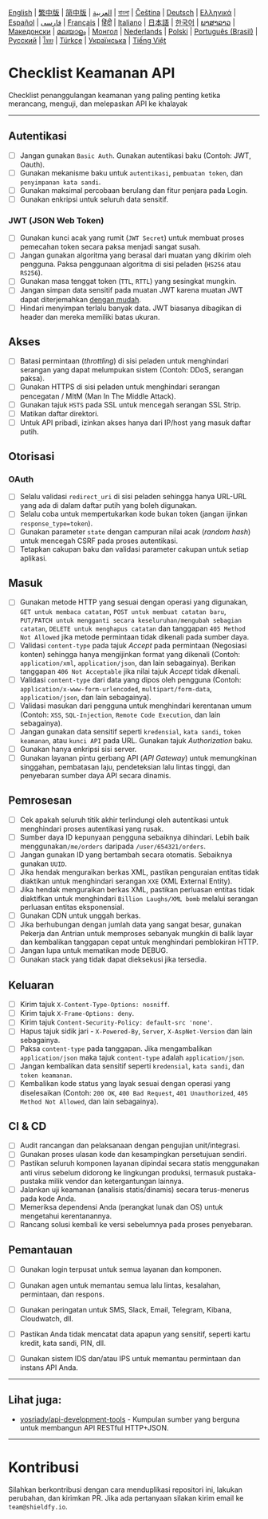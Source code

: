 [English](./README.md) | [繁中版](./README-tw.md) | [简中版](./README-zh.md) | [العربية](./README-ar.md) | [বাংলা](./README-bn.md) | [Čeština](./README-cs.md) | [Deutsch](./README-de.md) | [Ελληνικά](./README-el.md) | [Español](./README-es.md) | [فارسی](./README-fa.md) | [Français](./README-fr.md) | [हिंदी](./README-hi.md) | [Italiano](./README-it.md) | [日本語](./README-ja.md) | [한국어](./README-ko.md) | [ພາສາລາວ](./README-lo.md) | [Македонски](./README-mk.md) | [മലയാളം](./README-ml.md) | [Монгол](./README-mn.md) | [Nederlands](./README-nl.md) | [Polski](./README-pl.md) | [Português (Brasil)](./README-pt_BR.md) | [Русский](./README-ru.md) | [ไทย](./README-th.md) | [Türkçe](./README-tr.md) | [Українська](./README-uk.md) | [Tiếng Việt](./README-vi.md)

# Checklist Keamanan API
Checklist penanggulangan keamanan yang paling penting ketika merancang, menguji, dan melepaskan API ke khalayak


---

## Autentikasi
- [ ] Jangan gunakan `Basic Auth`. Gunakan autentikasi baku (Contoh: JWT, Oauth).
- [ ] Gunakan mekanisme baku untuk `autentikasi`, `pembuatan token`, dan `penyimpanan kata sandi`.
- [ ] Gunakan maksimal percobaan berulang dan fitur penjara pada Login.
- [ ] Gunakan enkripsi untuk seluruh data sensitif.

### JWT (JSON Web Token)
- [ ] Gunakan kunci acak yang rumit (`JWT Secret`) untuk membuat proses pemecahan token secara paksa menjadi sangat susah.
- [ ] Jangan gunakan algoritma yang berasal dari muatan yang dikirim oleh pengguna. Paksa penggunaan algoritma di sisi peladen (`HS256` atau `RS256`).
- [ ] Gunakan masa tenggat token (`TTL`, `RTTL`) yang sesingkat mungkin.
- [ ] Jangan simpan data sensitif pada muatan JWT karena muatan JWT dapat diterjemahkan [dengan mudah](https://jwt.io/#debugger-io).
- [ ] Hindari menyimpan terlalu banyak data. JWT biasanya dibagikan di header dan mereka memiliki batas ukuran.

## Akses
- [ ] Batasi permintaan (_throttling_) di sisi peladen untuk menghindari serangan yang dapat melumpukan sistem (Contoh: DDoS, serangan paksa).
- [ ] Gunakan HTTPS di sisi peladen untuk menghindari serangan pencegatan / MItM (Man In The Middle Attack).
- [ ] Gunakan tajuk `HSTS` pada SSL untuk mencegah serangan SSL Strip.
- [ ] Matikan daftar direktori.
- [ ] Untuk API pribadi, izinkan akses hanya dari IP/host yang masuk daftar putih.

## Otorisasi

### OAuth
- [ ] Selalu validasi `redirect_uri` di sisi peladen sehingga hanya URL-URL yang ada di dalam daftar putih yang boleh digunakan.
- [ ] Selalu coba untuk mempertukarkan kode bukan token (jangan ijinkan `response_type=token`).
- [ ] Gunakan parameter `state` dengan campuran nilai acak (_random hash_) untuk mencegah CSRF pada proses autentikasi.
- [ ] Tetapkan cakupan baku dan validasi parameter cakupan untuk setiap aplikasi.

## Masuk
- [ ] Gunakan metode HTTP yang sesuai dengan operasi yang digunakan, `GET untuk membaca catatan`, `POST untuk membuat catatan baru`, `PUT/PATCH untuk mengganti secara keseluruhan/mengubah sebagian catatan`, `DELETE untuk menghapus catatan` dan tanggapan `405 Method Not Allowed` jika metode permintaan tidak dikenali pada sumber daya.
- [ ] Validasi `content-type` pada tajuk _Accept_ pada permintaan (Negosiasi konten) sehingga hanya mengijinkan format yang dikenali (Contoh: `application/xml`, `application/json`, dan lain sebagainya). Berikan tanggapan `406 Not Acceptable` jika nilai tajuk _Accept_ tidak dikenali.
- [ ] Validasi `content-type` dari data yang dipos oleh pengguna (Contoh: `application/x-www-form-urlencoded`, `multipart/form-data`, `application/json`, dan lain sebagainya).
- [ ] Validasi masukan dari pengguna untuk menghindari kerentanan umum (Contoh: `XSS`, `SQL-Injection`, `Remote Code Execution`, dan lain sebagainya).
- [ ] Jangan gunakan data sensitif seperti `kredensial`, `kata sandi`, `token keamanan`, atau `kunci API` pada URL. Gunakan tajuk _Authorization_ baku.
- [ ] Gunakan hanya enkripsi sisi server.
- [ ] Gunakan layanan pintu gerbang API (_API Gateway_) untuk memungkinan singgahan, pembatasan laju, pendeteksian lalu lintas tinggi, dan penyebaran sumber daya API secara dinamis.

## Pemrosesan
- [ ] Cek apakah seluruh titik akhir terlindungi oleh autentikasi untuk menghindari proses autentikasi yang rusak.
- [ ] Sumber daya ID kepunyaan pengguna sebaiknya dihindari. Lebih baik menggunakan`/me/orders` daripada `/user/654321/orders`.
- [ ] Jangan gunakan ID yang bertambah secara otomatis. Sebaiknya gunakan `UUID`.
- [ ] Jika hendak menguraikan berkas XML, pastikan penguraian entitas tidak diaktikan untuk menghindari serangan `XXE` (XML External Entity).
- [ ] Jika hendak menguraikan berkas XML, pastikan perluasan entitas tidak diaktifkan untuk menghindari `Billion Laughs/XML bomb` melalui serangan perluasan entitas eksponensial.
- [ ] Gunakan CDN untuk unggah berkas.
- [ ] Jika berhubungan dengan jumlah data yang sangat besar, gunakan Pekerja dan Antrian untuk memproses sebanyak mungkin di balik layar dan kembalikan tanggapan cepat untuk menghindari pemblokiran HTTP.
- [ ] Jangan lupa untuk mematikan mode DEBUG.
- [ ] Gunakan stack yang tidak dapat dieksekusi jika tersedia.

## Keluaran
- [ ] Kirim tajuk `X-Content-Type-Options: nosniff`.
- [ ] Kirim tajuk `X-Frame-Options: deny`.
- [ ] Kirim tajuk `Content-Security-Policy: default-src 'none'`.
- [ ] Hapus tajuk sidik jari - `X-Powered-By`, `Server`, `X-AspNet-Version` dan lain sebagainya.
- [ ] Paksa `content-type` pada tanggapan. Jika mengambalikan `application/json` maka tajuk `content-type` adalah `application/json`.
- [ ] Jangan kembalikan data sensitif seperti `kredensial`, `kata sandi`, dan `token keamanan`.
- [ ] Kembalikan kode status yang layak sesuai dengan operasi yang diselesaikan (Contoh: `200 OK`, `400 Bad Request`, `401 Unauthorized`, `405 Method Not Allowed`, dan lain sebagainya).

## CI & CD
- [ ] Audit rancangan dan pelaksanaan dengan pengujian unit/integrasi.
- [ ] Gunakan proses ulasan kode dan kesampingkan persetujuan sendiri.
- [ ] Pastikan seluruh komponen layanan dipindai secara statis menggunakan anti virus sebelum didorong ke lingkungan produksi, termasuk pustaka-pustaka milik vendor dan ketergantungan lainnya.
- [ ] Jalankan uji keamanan (analisis statis/dinamis) secara terus-menerus pada kode Anda.
- [ ] Memeriksa dependensi Anda (perangkat lunak dan OS) untuk mengetahui kerentanannya.
- [ ] Rancang solusi kembali ke versi sebelumnya pada proses penyebaran.

## Pemantauan
- [ ] Gunakan login terpusat untuk semua layanan dan komponen.
- [ ] Gunakan agen untuk memantau semua lalu lintas, kesalahan, permintaan, dan respons.
- [ ] Gunakan peringatan untuk SMS, Slack, Email, Telegram, Kibana, Cloudwatch, dll.
- [ ] Pastikan Anda tidak mencatat data apapun yang sensitif, seperti kartu kredit, kata sandi, PIN, dll.
- [ ] Gunakan sistem IDS dan/atau IPS untuk memantau permintaan dan instans API Anda.


---

## Lihat juga:
- [yosriady/api-development-tools](https://github.com/yosriady/api-development-tools) - Kumpulan sumber yang berguna untuk membangun API RESTful HTTP+JSON.


---

# Kontribusi
Silahkan berkontribusi dengan cara menduplikasi repositori ini, lakukan perubahan, dan kirimkan PR. Jika ada pertanyaan silakan kirim email ke `team@shieldfy.io`.
